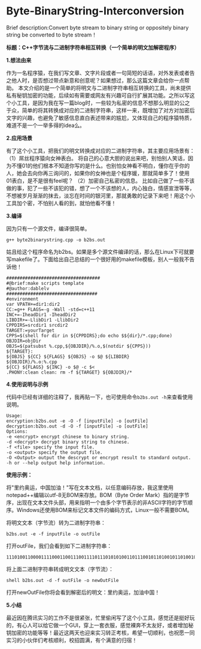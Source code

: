 # Byte-BinaryString-Interconversion

Brief description:Convert byte stream  to binary string or oppositely binary string be converted to byte stream！

**标题：C++字节流与二进制字符串相互转换（一个简单的明文加解密程序）**

**1.想法由来**

作为一名程序猿，在我们写文章、文字片段或者一句简短的话语，对外发表或者告之他人时，是否想过带点新意和创意呢？如果想过，那么这篇文章会给你一点帮助。 本文介绍的是一个简单的将明文与二进制字符串相互转换的工具，尚未提供私有秘钥加密的功能，后续如有需要或网友有兴趣可自行扩展其功能。之所以写这个小工具，是因为我在写一篇blog时，一些较为私密的信息不想那么明显的公之于众，简单的将其转换成对应的二进制字符串，这样一来，既增加了对方对加密后文字的兴趣，也避免了敏感信息直白表述带来的尴尬，又体现自己的程序猿特质，难道不是一个一举多得的idea么。

**2.应用场景**

有了这个小工具，把我们的明文转换成对应的二进制字符串，其主要应用场景有： 
（1）屌丝程序猿向女神表白。 将自己的心意大胆的说出来吧，别怕别人笑话，因为不懂01的他们根本不知道你写的是什么。也别怕女神看不明白，懂你在乎你的人，她会去向你再三询问的，如果你的女神也是个程序媛，那就简单多了！使用01表白，是不是很有feel呢？ 
（2）加密自己私密的信息。 比如自己做了一些不该做的事，犯了一些不该犯的错，想了一个不该想的人，内心独白，情感宣泄等等，不想被岁月渐渐的抹去，淡忘在时间的银河里，那就勇敢的记录下来吧！用这个小工具加个密，不怕别人看的到，就怕他看不懂！ 

**3.编译**

因为只有一个源文件，编译很简单。
```
g++ byte2binarystring.cpp -o b2bs.out
```
姑且给这个程序命名为b2bs。如果是多个源文件编译的话，那么在Linux下可就要写makefile了。下面给出自己总结的一个很好用的makefile模板，别人一般我不告诉他！ 
```
################################### 
#@brief:make scripts template 
#@author:dablelv 
################################## 
#environment 
var VPATH+=dir1:dir2 
CC:=g++ FLAGS=-g -Wall -std=c++11 
INC+=-IheadDir1 -IheadDir2 
LIBDIR+=-LlibDir1 -LlibDir2 
CPPDIRS=srcdir1 srcdir2 
TARGET:=yourTarget 
CPPS=$(shell for dir in ${CPPDIRS};do echo $${dir}/*.cpp;done) OBJDIR=objDir 
OBJS=$(patsubst %.cpp,${OBJDIR}/%.o,$(notdir ${CPPS})) 
${TARGET}:
${OBJS} ${CC} ${FLAGS} ${OBJS} -o $@ ${LIBDIR} 
${OBJDIR}/%.o:%.cpp 
${CC} ${FLAGS} ${INC} -o $@ -c $<
.PHONY:clean clean: rm -f ${TARGET} ${OBJDIR}/*
```

**4.使用说明与示例**

代码中已经有详细的注释了，我再贴一下，也可使用命令`b2bs.out -h`来查看使用说明。
```
Usage: 
encryption:b2bs.out -e -O -f [inputFile] -o [outFile] 
decryption:b2bs.out -d -O -f [inputFile] -o [outFile] 
Options: 
-e <encrypt> encrypt chinese to binary string. 
-d <decrypt> decrypt binary string to chinese. 
-f <file> specify the input file. 
-o <output> specify the output file. 
-O <Output> output the descrypt or encrypt result to standard output. 
-h or --help output help information. 
```

**使用示例：**

将"里约奥运，中国加油！"写在文本文档，以任意编码存放，我这里使用notepad++编辑以utf-8无BOM来存放。BOM（Byte Order Mark）指的是字节序，出现在文本文件头部，用来指明一个由多个字节表示的非ASCII字符的字节顺序。Windows还使用BOM来标记文本文件的编码方式，Linux一般不需要BOM。 

将明文文本（字节流）转为二进制字符串：
```
b2bs.out -e -f inputFile -o outFile
```
打开outFile，我们会看到如下二进制字符串：
```
111010011000011110001100111001111011101010100110111001011010010110100101111010001011111110010000111011111011110010001100111001001011100010101101111001011001101110111101111001011000101010100000111001101011001010111001111011111011110010000001
```
将上面二进制字符串转成明文文本（字节流）：
```
shell b2bs.out -d -f outFile -o newOutFile
```
打开newOutFile你将会看到解密后的明文：里约奥运，加油中国！

**5.小结**

最近因在腾讯实习的工作不是很紧张，忙里偷闲写了这个小工具，感觉还是挺好玩的，有心人可以给它做一个GUI，穿上一套衣服，感觉裸奔不太友好，或者增加秘钥加密的功能等等！最近这两天也迎来实习转正考核，希望一切顺利，也祝愿一同实习的小伙伴们考核顺利，校招圆满，有个满意的归宿！ 
